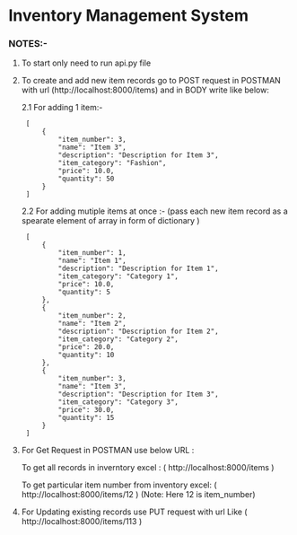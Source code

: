# Inventory Management System

### NOTES:-

1. To start only need to run api.py file 

2. To create and add new item records go to POST request in POSTMAN with url (http://localhost:8000/items)
and in BODY write like below:

   2.1 For adding 1 item:- 

        [
            {
                "item_number": 3,
                "name": "Item 3",
                "description": "Description for Item 3",
                "item_category": "Fashion",
                "price": 10.0,
                "quantity": 50
            }
        ]


   2.2 For adding mutiple items at once :- (pass each new item record as a spearate element of array in form of dictionary )


        [
            {
                "item_number": 1,
                "name": "Item 1",
                "description": "Description for Item 1",
                "item_category": "Category 1",
                "price": 10.0,
                "quantity": 5
            },
            {
                "item_number": 2,
                "name": "Item 2",
                "description": "Description for Item 2",
                "item_category": "Category 2",
                "price": 20.0,
                "quantity": 10
            },
            {
                "item_number": 3,
                "name": "Item 3",
                "description": "Description for Item 3",
                "item_category": "Category 3",
                "price": 30.0,
                "quantity": 15
            }
        ]

3. For Get Request in POSTMAN use below URL :

    To get all records in inverntory excel : ( http://localhost:8000/items  )

    To get particular item number from inventory excel: ( http://localhost:8000/items/12 )
    (Note: Here 12 is item_number)

4. For Updating existing records use PUT request with url Like ( http://localhost:8000/items/113 )
